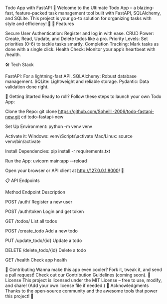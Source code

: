 Todo App with FastAPI 🚀
Welcome to the Ultimate Todo App – a blazing-fast, feature-packed task management tool built with FastAPI, SQLAlchemy, and SQLite. This project is your go-to solution for organizing tasks with style and efficiency! 🌟
🌈 Features

Secure User Authentication: Register and log in with ease.
CRUD Power: Create, Read, Update, and Delete todos like a pro.
Priority Levels: Set priorities (0-6) to tackle tasks smartly.
Completion Tracking: Mark tasks as done with a single click.
Health Check: Monitor your app’s heartbeat with /health.

🛠️ Tech Stack

FastAPI: For a lightning-fast API.
SQLAlchemy: Robust database management.
SQLite: Lightweight and reliable storage.
Pydantic: Data validation done right.

🚀 Getting Started
Ready to roll? Follow these steps to launch your own Todo App:

Clone the Repo:
git clone https://github.com/Soheilll-2006/todo-fastapi-new.git
cd todo-fastapi-new


Set Up Environment:
python -m venv venv


Activate it:
Windows: venv\Scripts\activate
Mac/Linux: source venv/bin/activate




Install Dependencies:
pip install -r requirements.txt


Run the App:
uvicorn main:app --reload

Open your browser or API client at http://127.0.0.1:8000! 🎉


📋 API Endpoints



Method
Endpoint
Description



POST
/auth/
Register a new user


POST
/auth/token
Login and get token


GET
/todos/
List all todos


POST
/create_todo
Add a new todo


PUT
/update_todo/{id}
Update a todo


DELETE
/delete_todo/{id}
Delete a todo


GET
/health
Check app health


🎨 Contributing
Wanna make this app even cooler? Fork it, tweak it, and send a pull request! Check out our Contribution Guidelines (coming soon).
📜 License
This project is licensed under the MIT License – free to use, modify, and share! (Add your own license file if needed.)
🙌 Acknowledgments
Thanks to the open-source community and the awesome tools that power this project! 💪
